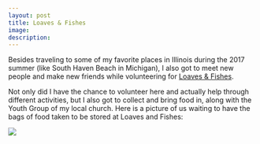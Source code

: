 ```yaml
---
layout: post
title: Loaves & Fishes
image: 
description:
---
```


Besides traveling to some of my favorite places in Illinois during the 2017 summer (like South Haven Beach in Michigan), I also got to meet new people and make new friends while volunteering for <a href="https://www.loaves-fishes.org/">Loaves & Fishes</a>.
<!-- split -->
 Not only did I have the chance to volunteer here and actually help through different activities, but I also got to collect and bring food in, along with the Youth Group of my local church. Here is a picture of us waiting to have the bags of food taken to be stored at Loaves and Fishes: 

<img class="img-responsive" style="max-width:300px" src= "{{ site.baseurl }}/img/blog/l&f.jpg"/>



